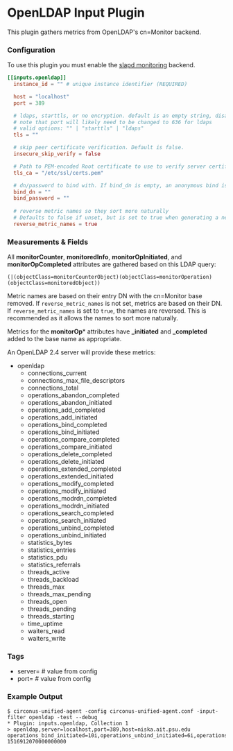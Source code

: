 # OpenLDAP Input Plugin

This plugin gathers metrics from OpenLDAP's cn=Monitor backend.

### Configuration

To use this plugin you must enable the [slapd monitoring](https://www.openldap.org/devel/admin/monitoringslapd.html) backend.

```toml
[[inputs.openldap]]
  instance_id = "" # unique instance identifier (REQUIRED)

  host = "localhost"
  port = 389

  # ldaps, starttls, or no encryption. default is an empty string, disabling all encryption.
  # note that port will likely need to be changed to 636 for ldaps
  # valid options: "" | "starttls" | "ldaps"
  tls = ""

  # skip peer certificate verification. Default is false.
  insecure_skip_verify = false

  # Path to PEM-encoded Root certificate to use to verify server certificate
  tls_ca = "/etc/ssl/certs.pem"

  # dn/password to bind with. If bind_dn is empty, an anonymous bind is performed.
  bind_dn = ""
  bind_password = ""
  
  # reverse metric names so they sort more naturally
  # Defaults to false if unset, but is set to true when generating a new config
  reverse_metric_names = true
```

### Measurements & Fields

All **monitorCounter**, **monitoredInfo**, **monitorOpInitiated**, and **monitorOpCompleted** attributes are gathered based on this LDAP query:

```
(|(objectClass=monitorCounterObject)(objectClass=monitorOperation)(objectClass=monitoredObject))
```

Metric names are based on their entry DN with the cn=Monitor base removed. If `reverse_metric_names` is not set, metrics are based on their DN. If `reverse_metric_names` is set to `true`, the names are reversed. This is recommended as it allows the names to sort more naturally.

Metrics for the **monitorOp*** attributes have **_initiated** and **_completed** added to the base name as appropriate.

An OpenLDAP 2.4 server will provide these metrics:

- openldap
    - connections_current
    - connections_max_file_descriptors
    - connections_total
    - operations_abandon_completed
    - operations_abandon_initiated
    - operations_add_completed
    - operations_add_initiated
    - operations_bind_completed
    - operations_bind_initiated
    - operations_compare_completed
    - operations_compare_initiated
    - operations_delete_completed
    - operations_delete_initiated
    - operations_extended_completed
    - operations_extended_initiated
    - operations_modify_completed
    - operations_modify_initiated
    - operations_modrdn_completed
    - operations_modrdn_initiated
    - operations_search_completed
    - operations_search_initiated
    - operations_unbind_completed
    - operations_unbind_initiated
    - statistics_bytes
    - statistics_entries
    - statistics_pdu
    - statistics_referrals
    - threads_active
    - threads_backload
    - threads_max
    - threads_max_pending
    - threads_open
    - threads_pending
    - threads_starting
    - time_uptime
    - waiters_read
    - waiters_write

### Tags

- server= # value from config
- port= # value from config

### Example Output

```
$ circonus-unified-agent -config circonus-unified-agent.conf -input-filter openldap -test --debug
* Plugin: inputs.openldap, Collection 1
> openldap,server=localhost,port=389,host=niska.ait.psu.edu operations_bind_initiated=10i,operations_unbind_initiated=6i,operations_modrdn_completed=0i,operations_delete_initiated=0i,operations_add_completed=2i,operations_delete_completed=0i,operations_abandon_completed=0i,statistics_entries=1516i,threads_open=2i,threads_active=1i,waiters_read=1i,operations_modify_completed=0i,operations_extended_initiated=4i,threads_pending=0i,operations_search_initiated=36i,operations_compare_initiated=0i,connections_max_file_descriptors=4096i,operations_modify_initiated=0i,operations_modrdn_initiated=0i,threads_max=16i,time_uptime=6017i,connections_total=1037i,connections_current=1i,operations_add_initiated=2i,statistics_bytes=162071i,operations_unbind_completed=6i,operations_abandon_initiated=0i,statistics_pdu=1566i,threads_max_pending=0i,threads_backload=1i,waiters_write=0i,operations_bind_completed=10i,operations_search_completed=35i,operations_compare_completed=0i,operations_extended_completed=4i,statistics_referrals=0i,threads_starting=0i 1516912070000000000
```
